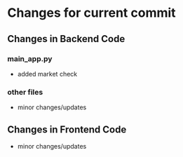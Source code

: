 # Changes for current commit
## Changes in Backend Code
### main_app.py
- added market check
### other files
- minor changes/updates

## Changes in Frontend Code
- minor changes/updates